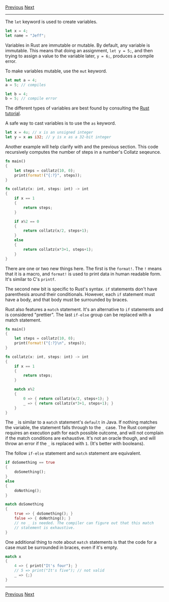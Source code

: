 [Previous](01.md)	[Next](03.md)
* * *
The `let` keyword is used to
create variables. 

```rust
let x = 4;
let name = "Jeff";
```

Variables in Rust are immutable or mutable. By default, any variable is 
immutable. This means that doing an assignment, `let y = 5;`, and then trying to
assign a value to the variable later, `y = 6;`, produces a compile error. 

To make variables mutable, use the `mut` keyword.

```rust
let mut a = 4;
a = 5; // compiles

let b = 4;
b = 5; // compile error
```

The different types of variables are best found by consulting the [Rust 
tutorial](http://static.rust-lang.org/doc/0.8/tutorial.html#syntax-basics).

A safe way to cast variables is to use the `as` keyword.

```rust
let x = 4u; // x is an unsigned integer
let y = x as i32; // y is x as a 32-bit integer
```

Another example will help clarify with and the previous section. This code 
recursively computes the number of steps in a number's Collatz seqeunce.

```rust
fn main()
{
	let steps = collatz(10, 0);
	print(format!("{:?}", steps));
}

fn collatz(x: int, steps: int) -> int
{
	if x == 1
	{
		return steps;
	}

	if x%2 == 0
	{
		return collatz(x/2, steps+1);
	}
	else
	{
		return collatz(x*3+1, steps+1);
	}
}
```

There are one or two new things here. The first is the `format!`. The `!` means
that it is a macro, and `format!` is used to print data in human readable form.
It's similar to C's `printf`.

The second new bit is specific to Rust's syntax. `if` statements don't have
parenthesis around their conditionals. However, each `if` statement must have a
body, and that body must be surrounded by braces.

Rust also features a `match` statement. It's an alternative to `if` statements 
and is considered "prettier". The last `if-else` group can be replaced with a 
match statement.

```rust
fn main()
{
	let steps = collatz(10, 0);
	print(format!("{:?}\n", steps));
}

fn collatz(x: int, steps: int) -> int
{
	if x == 1
	{
		return steps;
	}

	match x%2	
	{
		0 => { return collatz(x/2, steps+1); }
		_ => { return collatz(x*3+1, steps+1); }
	}
}
```

The `_` is similar to a `match` statement's `default` in Java. If nothing
matches the variable, the statement falls through to the `_` case. The Rust
compiler requires an execution path for each possible outcome, and will not
complain if the match conditions are exhaustive. It's not an oracle though, and
will throw an error if the `_` is replaced with `1`. (It's better with
booleans).

The follow `if-else` statement and `match` statement are equivalent.
```rust
if doSomething == true
{
	doSomething();
}
else
{
	doNothing();
}

match doSomething
{
	true => { doSomething(); }
	false => { doNothing(); }
	// no _ is needed. The compiler can figure out that this match
	// statement is exhaustive.
}
```

One additional thing to note about `match` statements is that the code for a
case must be surrounded in braces, even if it's empty.

```rust
match x
{
	4 => { print("It's four"); }
	// 5 => print("It's five"); // not valid
	_ => {;}
}
```

* * *
[Previous](01.md)	[Next](03.md)
